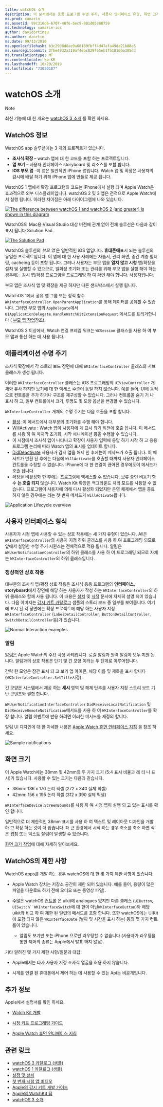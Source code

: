 ```yaml
---
title: watchOS 소개
description: 이 문서에서는 응용 프로그램 수명 주기, 사용자 인터페이스 유형, 화면 크기, 제한 사항 등에 대해 설명 하는 watchOS의 개요를 제공 합니다.
ms.prod: xamarin
ms.assetid: 99c316d6-6707-40f6-bec9-801d05888759
ms.technology: xamarin-ios
author: davidortinau
ms.author: daortin
ms.date: 09/13/2016
ms.openlocfilehash: b3c2908d8ae9a68189fbff4d47afa49da21b88a5
ms.sourcegitcommit: 2fbe4932a319af4ebc829f65eb1fb1816ba305d3
ms.translationtype: MT
ms.contentlocale: ko-KR
ms.lasthandoff: 10/29/2019
ms.locfileid: "73030187"
---
```

# <a name="introduction-to-watchos"></a>watchOS 소개

> [!NOTE]
> 최신 기능에 대 한 개요는 [watchOS 3 소개](~/ios/watchos/platform/introduction-to-watchos3/index.md) 를 확인 하세요.

## <a name="about-watchos"></a>WatchOS 정보

WatchOS app 솔루션에는 3 개의 프로젝트가 있습니다.

- **조사식 확장** – watch 앱에 대 한 코드를 포함 하는 프로젝트입니다.
- **앱 보기** – 사용자 인터페이스 storyboard 및 리소스를 포함 합니다.
- **IOS 부모 앱** -이 앱은 일반적인 iPhone 앱입니다. Watch 앱 및 확장은 사용자의 감시에 배달 하기 위해 iPhone 앱에 번들로 제공 됩니다.

WatchOS 1 앱에서 확장 프로그램의 코드는 iPhone에서 실행 되며 Apple Watch은 효과적으로 외부 디스플레이입니다. watchOS 2 및 3 앱은 전적으로 Apple Watch에서 실행 됩니다. 이러한 차이점은 아래 다이어그램에 나와 있습니다.

[![](intro-to-watchos-images/arch-sml.png "The difference between watchOS 1 and watchOS 2 (and greater) is shown in this diagram")](intro-to-watchos-images/arch.png#lightbox)

WatchOS의 Mac용 Visual Studio 대상 버전에 관계 없이 전체 솔루션은 다음과 같이 표시 됩니다 Solution Pad.

[![](intro-to-watchos-images/projectstructure-sml.png "The Solution Pad")](intro-to-watchos-images/projectstructure.png#lightbox)

WatchOS 솔루션의 *부모 앱* 은 일반적인 iOS 앱입니다. **휴대폰에**표시 되는 솔루션의 유일한 프로젝트입니다. 이 앱에 대 한 사용 사례에는 자습서, 관리 화면, 중간 계층 필터링, cacheing 등이 포함 됩니다. 그러나 사용자는 부모 앱을 **열지 않고 시청** 앱/확장을 설치 및 실행할 수 있으므로, 일회성 초기화 또는 관리를 위해 부모 앱을 실행 해야 하는 경우에는 감시 앱/확장 프로그램을 프로그래밍 하 여 확인 해야 합니다. 사용자입니다.

부모 앱은 조사식 앱 및 확장을 제공 하지만 다른 샌드박스에서 실행 됩니다.

WatchOS 1에서 공유 앱 그룹 또는 정적 함수 `WKInterfaceController.OpenParentApplication`를 통해 데이터를 공유할 수 있습니다. 그러면 부모 앱의 `AppDelegate`에서 `UIApplicationDelegate.HandleWatchKitExtensionRequest` 메서드를 트리거합니다 ( [부모 앱 작업](~/ios/watchos/app-fundamentals/parent-app.md)참조).

WatchOS 2 이상에서, Watch 연결 프레임 워크는 `WCSession` 클래스를 사용 하 여 부모 앱과 통신 하는 데 사용 됩니다.

## <a name="application-lifecycle"></a>애플리케이션 수명 주기

조사식 확장에서 각 스토리 보드 장면에 대해 `WKInterfaceController` 클래스의 서브 클래스가 생성 됩니다.

이러한 `WKInterfaceController` 클래스는 iOS 프로그래밍의 `UIViewController` 개체와 유사 하지만 보기에 대 한 액세스 수준이 동일 하지 않습니다.
예를 들어, UI에 동적으로 컨트롤을 추가 하거나 구조를 재구성할 수 없습니다.
그러나 컨트롤을 숨기 거 나 표시 하 고, 일부 컨트롤에서 크기, 투명도 및 모양 옵션을 변경할 수 있습니다.

`WKInterfaceController` 개체의 수명 주기는 다음 호출을 포함 합니다.

- [활성](xref:WatchKit.WKInterfaceController.Awake*) :이 메서드에서 대부분의 초기화를 수행 해야 합니다.
- [WillActivate](xref:WatchKit.WKInterfaceController.WillActivate) : Watch 앱이 사용자에 게 표시 되기 직전에 호출 됩니다. 이 메서드를 사용 하 여 마지막 초기화, 시작 애니메이션 등을 수행할 수 있습니다.
- 이 시점에서 조사식 앱이 나타나고 확장이 사용자 입력에 응답 하기 시작 하 고 응용 프로그램 논리에 따라 Watch 앱의 표시를 업데이트 합니다.
- [DidDeactivate](xref:WatchKit.WKInterfaceController.DidDeactivate) 사용자가 감시 앱을 해제 한 후에는이 메서드가 호출 됩니다. 이 메서드가 반환 된 후에는 다음에 `WillActivate`를 호출할 때까지 사용자 인터페이스 컨트롤을 수정할 수 없습니다. IPhone에 대 한 연결이 끊어진 경우에도이 메서드가 호출 됩니다.
- 확장을 비활성화 한 후에는 프로그램에 액세스할 수 없습니다. 보류 중인 비동기 함수 **는 호출 되지** 않습니다. Watch Kit 확장은 백그라운드 처리 모드를 사용할 수 없습니다. 프로그램이 사용자에 의해 다시 활성화 되었지만 운영 체제에서 앱을 종료 하지 않은 경우에는 라는 첫 번째 메서드가 `WillActivate`됩니다.

![](intro-to-watchos-images/wkinterfacecontrollerlifecycle.png "Application Lifecycle overview")

## <a name="types-of-user-interface"></a>사용자 인터페이스 형식

사용자가 시청 앱에 사용할 수 있는 상호 작용에는 세 가지 유형이 있습니다.
All은 `WKInterfaceController`의 사용자 지정 하위 클래스를 사용 하 여 프로그래밍 되므로 앞에서 설명한 수명 주기 시퀀스는 전체적으로 적용 됩니다. 알림은 `WKUserNotificationController`의 하위 클래스를 사용 하 여 프로그래밍 되므로 자체는 `WKInterfaceController`의 하위 클래스입니다.

### <a name="normal-interaction"></a>정상적인 상호 작용

대부분의 조사식 앱/확장 상호 작용은 조사식 응용 프로그램의 **인터페이스. storyboard**에서 장면에 해당 하는 사용자가 작성 하는 `WKInterfaceController`의 하위 클래스와 함께 사용 됩니다. 이 내용은 [설치](~/ios/watchos/get-started/installation.md) 및 [시작](~/ios/watchos/get-started/index.md) 문서에 자세히 설명 되어 있습니다.
다음 이미지는 [감시 키트 카탈로그](https://docs.microsoft.com/samples/xamarin/ios-samples/watchos-watchkitcatalog) 샘플의 스토리 보드 중 일부를 보여줍니다. 여기에 표시 된 각 장면에는 확장 프로젝트에 해당 하는 사용자 지정 `WKInterfaceController` (`LabelDetailController`, `ButtonDetailController`, `SwitchDetailController`등)가 있습니다.

![](intro-to-watchos-images/scenes.png "Normal Interaction examples")

### <a name="notifications"></a>알림

[알림은](~/ios/watchos/platform/notifications.md) Apple Watch의 주요 사용 사례입니다. 로컬 알림과 원격 알림이 모두 지원 됩니다. 알림과의 상호 작용은 단기 및 긴 모양 이라는 두 단계로 이루어집니다.

간략 한 모양은 잠깐 표시 되 고 보기 앱 아이콘, 해당 이름 및 제목을 표시 합니다 (`WKInterfaceController.SetTitle`지정).

긴 모양은 시스템에서 제공 하는 **섀시** 영역 및 해제 단추를 사용자 지정 스토리 보드 기반 콘텐츠와 결합 합니다.

`WKUserNotificationInterfaceController` `DidReceiveLocalNotification` 및 `DidReceiveRemoteNotification`메서드를 사용 하 여 `WKInterfaceController`를 확장 합니다.
알림 이벤트에 반응 하려면 이러한 메서드를 재정의 합니다.

알림 UI 디자인에 대 한 자세한 내용은 [Apple Watch 휴먼 인터페이스 지침](https://developer.apple.com/library/prerelease/ios/documentation/UserExperience/Conceptual/WatchHumanInterfaceGuidelines/Notifications.html#//apple_ref/doc/uid/TP40014992-CH20-SW1) 을 참조 하세요.

![](intro-to-watchos-images/notifications.png "Sample notifications")

## <a name="screen-sizes"></a>화면 크기

이 Apple Watch에는 38mm 및 42mm의 두 가지 크기 (5:4 표시 비율과 레 티 나 표시)가 있습니다. 사용할 수 있는 크기는 다음과 같습니다.

- 38mm: 136 x 170 논리 픽셀 (272 x 340 실제 픽셀)
- 42mm: 156 x 195 논리 픽셀 (312 x 390 실제 픽셀)

`WKInterfaceDevice.ScreenBounds`를 사용 하 여 시청 앱이 실행 되 고 있는 표시를 확인 합니다.

일반적으로 더 제한적인 38mm 표시를 사용 하 여 텍스트 및 레이아웃 디자인을 개발 하 고 확장 하는 것이 더 쉽습니다.
더 큰 환경에서 시작 하는 경우 축소를 축소 하면 작은 겹침 또는 텍스트 잘림이 발생할 수 있습니다.

[화면 크기 작업](~/ios/watchos/app-fundamentals/screen-sizes.md)에 대해 자세히 알아보세요.

## <a name="limitations-of-watchos"></a>WatchOS의 제한 사항

WatchOS apps를 개발 하는 경우 watchOS에 대 한 몇 가지 제한 사항이 있습니다.

- Apple Watch 장치는 저장소 공간이 제한 되어 있습니다. 예를 들어, 용량이 많은 파일을 다운로드 하기 전에 오디오 또는 동영상 파일).

- 수많은 watchOS [컨트롤](~/ios/watchos/user-interface/index.md) 은 uikit에 analogues 있지만 다른 클래스 (`UIButton`, `UISwitch``WKInterfaceSwitch`에 대 한이 아닌`WKInterfaceButton`)와 해당 uikit와 비교 하 여 제한 된 일련의 메서드를 포함 합니다. 또한 watchOS에는 UIKit에 포함 되지 않은 `WKInterfaceDate` (날짜 및 시간을 표시 하는) 등의 몇 가지 컨트롤이 있습니다.

  - 알림도 보기만 또는 iPhone 으로만 라우팅할 수 없습니다 (사용자가 라우팅을 통한 제어의 종류는 Apple에서 발표 하지 않음).

기타 알려진 몇 가지 제한 사항/질문과 대답:

- Apple에서는 타사 사용자 지정 조사식 얼굴을 허용 하지 않습니다.

- 시계를 연결 된 휴대폰에서 제어 하는 데 사용할 수 있는 Api는 비공개입니다.

## <a name="further-reading"></a>추가 정보

Apple에서 설명서를 확인 하세요.

- [Watch Kit 개발](https://developer.apple.com/library/prerelease/ios/documentation/General/Conceptual/WatchKitProgrammingGuide/index.html#//apple_ref/doc/uid/TP40014969-CH8-SW1)

- [시청 키트 프로그래밍 가이드](https://developer.apple.com/library/prerelease/ios/documentation/General/Conceptual/WatchKitProgrammingGuide/DesigningaWatchKitApp.html)

- [Apple Watch 휴먼 인터페이스 지침](https://developer.apple.com/library/prerelease/ios/documentation/UserExperience/Conceptual/WatchHumanInterfaceGuidelines/index.html#//apple_ref/doc/uid/TP40014992-CH3-SW1)

## <a name="related-links"></a>관련 링크

- [watchOS 3 카탈로그 (샘플)](https://docs.microsoft.com/samples/xamarin/ios-samples/watchos-watchkitcatalog)
- [watchOS 1 카탈로그 (샘플)](https://docs.microsoft.com/samples/xamarin/ios-samples/watchos-watchkitcatalog)
- [설정 및 설치](~/ios/watchos/get-started/installation.md)
- [첫 번째 시청 앱 비디오](https://blog.xamarin.com/your-first-watch-kit-app/)
- [Apple의 감시 키트 개발 가이드](https://developer.apple.com/library/prerelease/ios/documentation/General/Conceptual/WatchKitProgrammingGuide/index.html)
- [Apple의 WatchKit 팁](https://developer.apple.com/watchkit/tips/)
- [watchOS 3 소개](~/ios/watchos/platform/introduction-to-watchos3/index.md)
